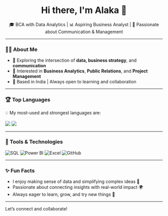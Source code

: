 <h1 align="center">Hi there, I'm Alaka 👋</h1>

<p align="center">
  🎓 BCA with Data Analytics | 📊 Aspiring Business Analyst | 💬 Passionate about Communication & Management
</p>

---

### 👩‍💻 About Me

- 🌱 Exploring the intersection of **data, business strategy**, and **communication**
- 🎯 Interested in **Business Analytics**, **Public Relations**, and **Project Management**
- 📍 Based in India | Always open to learning and collaboration

---

### 🏆 Top Languages

<p>
  💡 My most-used and strongest languages are:
  <br><br>
  <img src="https://img.shields.io/badge/-Python-3776AB?style=for-the-badge&logo=python&logoColor=white" />
  <img src="https://img.shields.io/badge/-CSS3-1572B6?style=for-the-badge&logo=css3&logoColor=white" />
</p>

---

### 🔧 Tools & Technologies

![SQL](https://img.shields.io/badge/-SQL-4479A1?style=flat&logo=postgresql&logoColor=white)
![Power BI](https://img.shields.io/badge/-PowerBI-F2C811?style=flat&logo=powerbi&logoColor=black)
![Excel](https://img.shields.io/badge/-Excel-217346?style=flat&logo=microsoft-excel&logoColor=white)
![GitHub](https://img.shields.io/badge/-GitHub-181717?style=flat&logo=github)


---

### ✨ Fun Facts

- I enjoy making sense of data and simplifying complex ideas 📖  
- Passionate about connecting insights with real-world impact 🌍  
- Always eager to learn, grow, and try new things 🚀

---

Let’s connect and collaborate!





<!---
alaka-cell/alaka-cell is a ✨ special ✨ repository because its `README.md` (this file) appears on your GitHub profile.
You can click the Preview link to take a look at your changes.
--->
